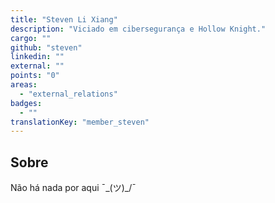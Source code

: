 ```yaml
---
title: "Steven Li Xiang"
description: "Viciado em cibersegurança e Hollow Knight."
cargo: ""
github: "steven"
linkedin: ""
external: ""
points: "0"
areas:
  - "external_relations"
badges:
  - ""
translationKey: "member_steven"
---
```

## Sobre
Não há nada por aqui ¯\_(ツ)_/¯